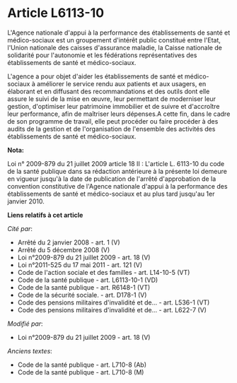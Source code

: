 # Article L6113-10

L'Agence nationale d'appui à la performance des établissements de santé et médico-sociaux est un groupement d'intérêt public
constitué entre l'Etat, l'Union nationale des caisses d'assurance maladie, la Caisse nationale de solidarité pour l'autonomie
et les fédérations représentatives des établissements de santé et médico-sociaux. 

L'agence a pour objet d'aider les établissements de santé et médico-sociaux à améliorer le service rendu aux patients et aux
usagers, en élaborant et en diffusant des recommandations et des outils dont elle assure le suivi de la mise en œuvre, leur
permettant de moderniser leur gestion, d'optimiser leur patrimoine immobilier et de suivre et d'accroître leur performance,
afin de maîtriser leurs dépenses.A cette fin, dans le cadre de son programme de travail, elle peut procéder ou faire procéder
à des audits de la gestion et de l'organisation de l'ensemble des activités des établissements de santé et médico-sociaux.

**Nota:**

Loi n° 2009-879 du 21 juillet 2009 article 18 II : L'article L. 6113-10 du code de la santé publique dans sa rédaction
antérieure à la présente loi demeure en vigueur jusqu'à la date de publication de l'arrêté d'approbation de la convention
constitutive de l'Agence nationale d'appui à la performance des établissements de santé et médico-sociaux et au plus tard
jusqu'au 1er janvier 2010.

**Liens relatifs à cet article**

_Cité par_:

  - Arrêté du 2 janvier 2008 - art. 1 (V)
  - Arrêté du 5 décembre 2008 (V)
  - Loi n°2009-879 du 21 juillet 2009 - art. 18 (V)
  - Loi n°2011-525 du 17 mai 2011 - art. 121 (V)
  - Code de l'action sociale et des familles - art. L14-10-5 (VT)
  - Code de la santé publique - art. L6113-10-1 (VD)
  - Code de la santé publique - art. R6148-1 (VT)
  - Code de la sécurité sociale. - art. D178-1 (V)
  - Code des pensions militaires d'invalidité et de... - art. L536-1 (VT)
  - Code des pensions militaires d'invalidité et de... - art. L622-7 (V)

_Modifié par_:

  - Loi n°2009-879 du 21 juillet 2009 - art. 18 (V)

_Anciens textes_:

  - Code de la santé publique - art. L710-8 (Ab)
  - Code de la santé publique - art. L710-8 (M)
